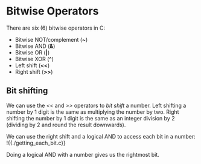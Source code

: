# Bitwise Operators
There are six (6) bitwise operators in C:
- Bitwise NOT/complement (**~**)
- Bitwise AND (**&**)
- Bitwise OR (**|**)
- Bitwise XOR (**^**)
- Left shift (**<<**) 
- Right shift (**>>**)

## Bit shifting
We can use the *<<* and *>>* operators to *bit shift* a number. Left shifting a number by 1 digit is the same
as multiplying the number by two. Right shifting the number by 1 digit is the same as an integer division by 2
(dividing by 2 and round the result downwards).

We can use the right shift and a logical AND to access each bit in a number:
!{{./getting_each_bit.c}}

Doing a logical AND with a number gives us the rightmost bit.
